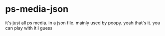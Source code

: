 # ps-media-json
it's just all ps media. in a json file. mainly used by poopy. yeah that's it. you can play with it i guess
